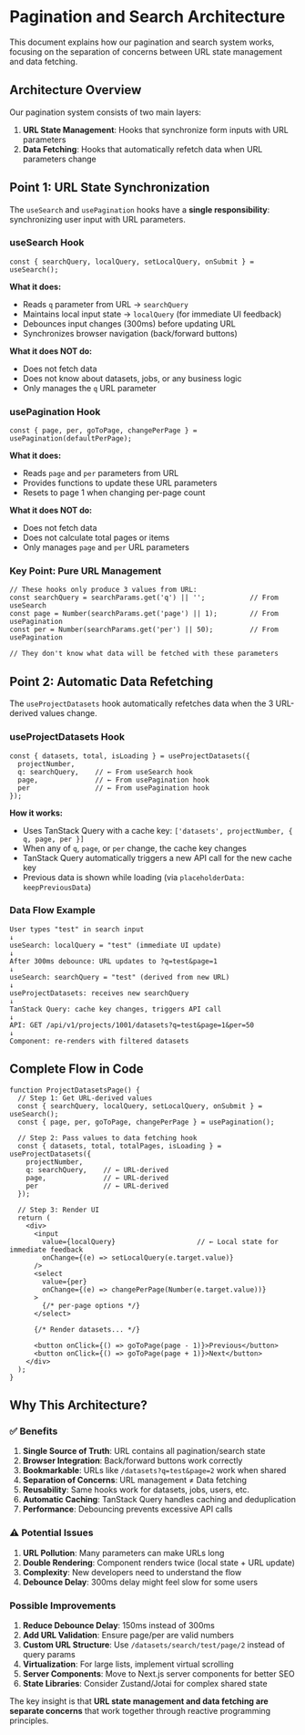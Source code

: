 # Pagination and Search Architecture

This document explains how our pagination and search system works, focusing on the separation of concerns between URL state management and data fetching.

## Architecture Overview

Our pagination system consists of two main layers:

1. **URL State Management**: Hooks that synchronize form inputs with URL parameters
2. **Data Fetching**: Hooks that automatically refetch data when URL parameters change

## Point 1: URL State Synchronization

The `useSearch` and `usePagination` hooks have a **single responsibility**: synchronizing user input with URL parameters.

### useSearch Hook

```tsx
const { searchQuery, localQuery, setLocalQuery, onSubmit } = useSearch();
```

**What it does:**
- Reads `q` parameter from URL → `searchQuery`
- Maintains local input state → `localQuery` (for immediate UI feedback)
- Debounces input changes (300ms) before updating URL
- Synchronizes browser navigation (back/forward buttons)

**What it does NOT do:**
- Does not fetch data
- Does not know about datasets, jobs, or any business logic
- Only manages the `q` URL parameter

### usePagination Hook

```tsx
const { page, per, goToPage, changePerPage } = usePagination(defaultPerPage);
```

**What it does:**
- Reads `page` and `per` parameters from URL
- Provides functions to update these URL parameters
- Resets to page 1 when changing per-page count

**What it does NOT do:**
- Does not fetch data
- Does not calculate total pages or items
- Only manages `page` and `per` URL parameters

### Key Point: Pure URL Management

```tsx
// These hooks only produce 3 values from URL:
const searchQuery = searchParams.get('q') || '';           // From useSearch
const page = Number(searchParams.get('page') || 1);        // From usePagination  
const per = Number(searchParams.get('per') || 50);         // From usePagination

// They don't know what data will be fetched with these parameters
```

## Point 2: Automatic Data Refetching

The `useProjectDatasets` hook automatically refetches data when the 3 URL-derived values change.

### useProjectDatasets Hook

```tsx
const { datasets, total, isLoading } = useProjectDatasets({
  projectNumber,
  q: searchQuery,    // ← From useSearch hook
  page,              // ← From usePagination hook  
  per                // ← From usePagination hook
});
```

**How it works:**
- Uses TanStack Query with a cache key: `['datasets', projectNumber, { q, page, per }]`
- When any of `q`, `page`, or `per` change, the cache key changes
- TanStack Query automatically triggers a new API call for the new cache key
- Previous data is shown while loading (via `placeholderData: keepPreviousData`)

### Data Flow Example

```
User types "test" in search input
↓
useSearch: localQuery = "test" (immediate UI update)
↓  
After 300ms debounce: URL updates to ?q=test&page=1
↓
useSearch: searchQuery = "test" (derived from new URL)
↓
useProjectDatasets: receives new searchQuery
↓
TanStack Query: cache key changes, triggers API call
↓
API: GET /api/v1/projects/1001/datasets?q=test&page=1&per=50
↓
Component: re-renders with filtered datasets
```

## Complete Flow in Code

```tsx
function ProjectDatasetsPage() {
  // Step 1: Get URL-derived values
  const { searchQuery, localQuery, setLocalQuery, onSubmit } = useSearch();
  const { page, per, goToPage, changePerPage } = usePagination();
  
  // Step 2: Pass values to data fetching hook
  const { datasets, total, totalPages, isLoading } = useProjectDatasets({
    projectNumber,
    q: searchQuery,    // ← URL-derived
    page,              // ← URL-derived  
    per                // ← URL-derived
  });
  
  // Step 3: Render UI
  return (
    <div>
      <input 
        value={localQuery}                    // ← Local state for immediate feedback
        onChange={(e) => setLocalQuery(e.target.value)} 
      />
      <select 
        value={per} 
        onChange={(e) => changePerPage(Number(e.target.value))}
      >
        {/* per-page options */}
      </select>
      
      {/* Render datasets... */}
      
      <button onClick={() => goToPage(page - 1)}>Previous</button>
      <button onClick={() => goToPage(page + 1)}>Next</button>
    </div>
  );
}
```

## Why This Architecture?

### ✅ Benefits

1. **Single Source of Truth**: URL contains all pagination/search state
2. **Browser Integration**: Back/forward buttons work correctly
3. **Bookmarkable**: URLs like `/datasets?q=test&page=2` work when shared
4. **Separation of Concerns**: URL management ≠ Data fetching
5. **Reusability**: Same hooks work for datasets, jobs, users, etc.
6. **Automatic Caching**: TanStack Query handles caching and deduplication
7. **Performance**: Debouncing prevents excessive API calls

### ⚠️ Potential Issues

1. **URL Pollution**: Many parameters can make URLs long
2. **Double Rendering**: Component renders twice (local state + URL update)
3. **Complexity**: New developers need to understand the flow
4. **Debounce Delay**: 300ms delay might feel slow for some users

### Possible Improvements

1. **Reduce Debounce Delay**: 150ms instead of 300ms
2. **Add URL Validation**: Ensure page/per are valid numbers
3. **Custom URL Structure**: Use `/datasets/search/test/page/2` instead of query params
4. **Virtualization**: For large lists, implement virtual scrolling
5. **Server Components**: Move to Next.js server components for better SEO
6. **State Libraries**: Consider Zustand/Jotai for complex shared state

The key insight is that **URL state management and data fetching are separate concerns** that work together through reactive programming principles.
